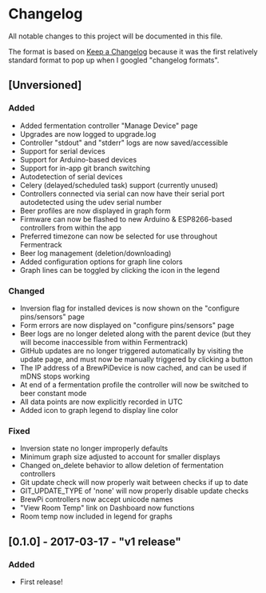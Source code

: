 # Changelog
All notable changes to this project will be documented in this file.

The format is based on [Keep a Changelog](http://keepachangelog.com/) because it was the first relatively standard format to pop up when I googled "changelog formats".


## [Unversioned]
### Added
- Added fermentation controller "Manage Device" page
- Upgrades are now logged to upgrade.log
- Controller "stdout" and "stderr" logs are now saved/accessible
- Support for serial devices
- Support for Arduino-based devices
- Support for in-app git branch switching
- Autodetection of serial devices
- Celery (delayed/scheduled task) support (currently unused)
- Controllers connected via serial can now have their serial port autodetected using the udev serial number 
- Beer profiles are now displayed in graph form
- Firmware can now be flashed to new Arduino & ESP8266-based controllers from within the app
- Preferred timezone can now be selected for use throughout Fermentrack
- Beer log management (deletion/downloading)
- Added configuration options for graph line colors
- Graph lines can be toggled by clicking the icon in the legend

### Changed
- Inversion flag for installed devices is now shown on the "configure pins/sensors" page
- Form errors are now displayed on "configure pins/sensors" page
- Beer logs are no longer deleted along with the parent device (but they will become inaccessible from within Fermentrack)
- GitHub updates are no longer triggered automatically by visiting the update page, and must now be manually triggered by clicking a button
- The IP address of a BrewPiDevice is now cached, and can be used if mDNS stops working
- At end of a fermentation profile the controller will now be switched to beer constant mode
- All data points are now explicitly recorded in UTC
- Added icon to graph legend to display line color

### Fixed
- Inversion state no longer improperly defaults
- Minimum graph size adjusted to account for smaller displays
- Changed on_delete behavior to allow deletion of fermentation controllers
- Git update check will now properly wait between checks if up to date
- GIT_UPDATE_TYPE of 'none' will now properly disable update checks
- BrewPi controllers now accept unicode names
- "View Room Temp" link on Dashboard now functions
- Room temp now included in legend for graphs

## [0.1.0] - 2017-03-17 - "v1 release"
### Added
- First release!
